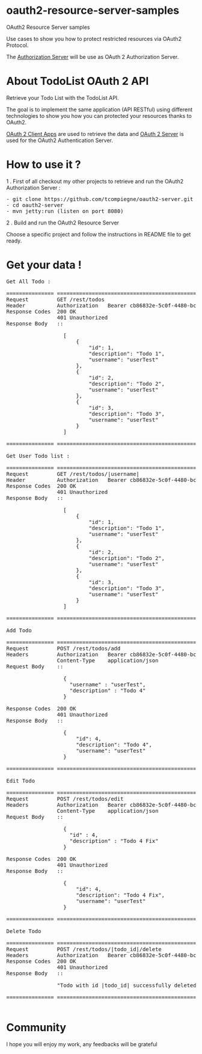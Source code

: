 # oauth2-resource-server-samples
OAuth2 Resource Server samples

Use cases to show you how to protect restricted resources via OAuth2 Protocol.

The [Authorization Server](https://github.com/tcompiegne/oauth2-server "Authorization Server") will be use as OAuth 2 Authorization Server.

About TodoList OAuth 2 API
=================================

Retrieve your Todo List with the TodoList API.

The goal is to implement the same application (API RESTful) using different technologies to show you how you can protected your resources thanks to OAuth2.

[OAuth 2 Client Apps](https://github.com/tcompiegne/oauth2-client-samples) are used to retrieve the data and [OAuth 2 Server](https://github.com/tcompiegne/oauth2-server) is used for the OAuth2 Authentication Server.

How to use it ?
=================================

1 . First of all checkout my other projects to retrieve and run the OAuth2 Authorization Server :

<pre>
- git clone https://github.com/tcompiegne/oauth2-server.git
- cd oauth2-server
- mvn jetty:run (listen on port 8080)
</pre>

2 . Build and run the OAuth2 Resource Server

Choose a specific project and follow the instructions in README file to get ready.

Get your data !
=================================

<pre>
Get All Todo :

=============== =================================================
Request         GET /rest/todos
Header          Authorization   Bearer cb86832e-5c0f-4480-bcc9-be0daddd7725 (i.e your access token)
Response Codes  200 OK
                401 Unauthorized
Response Body   ::

                  [
                      {
                          "id": 1,
                          "description": "Todo 1",
                          "username": "userTest"
                      },
                      {
                          "id": 2,
                          "description": "Todo 2",
                          "username": "userTest"
                      },
                      {
                          "id": 3,
                          "description": "Todo 3",
                          "username": "userTest"
                      }
                  ]

=============== =================================================

Get User Todo list :

=============== =================================================
Request         GET /rest/todos/|username|
Header          Authorization   Bearer cb86832e-5c0f-4480-bcc9-be0daddd7725 (i.e your access token)
Response Codes  200 OK
                401 Unauthorized
Response Body   ::

                  [
                      {
                          "id": 1,
                          "description": "Todo 1",
                          "username": "userTest"
                      },
                      {
                          "id": 2,
                          "description": "Todo 2",
                          "username": "userTest"
                      },
                      {
                          "id": 3,
                          "description": "Todo 3",
                          "username": "userTest"
                      }
                  ]

=============== =================================================

Add Todo

=============== =================================================
Request         POST /rest/todos/add
Headers         Authorization   Bearer cb86832e-5c0f-4480-bcc9-be0daddd7725 (i.e your access token)
                Content-Type    application/json
Request Body    ::

                  {
                    "username" : "userTest",
                    "description" : "Todo 4"
                  }
                  
Response Codes  200 OK
                401 Unauthorized
Response Body   ::

                  {
                      "id": 4,
                      "description": "Todo 4",
                      "username": "userTest"
                  }

=============== =================================================

Edit Todo

=============== =================================================
Request         POST /rest/todos/edit
Headers         Authorization   Bearer cb86832e-5c0f-4480-bcc9-be0daddd7725 (i.e your access token)
                Content-Type    application/json
Request Body    ::

                  {
                    "id" : 4,
                    "description" : "Todo 4 Fix"
                  }
                  
Response Codes  200 OK
                401 Unauthorized
Response Body   ::

                  {
                      "id": 4,
                      "description": "Todo 4 Fix",
                      "username": "userTest"
                  }

=============== =================================================

Delete Todo

=============== =================================================
Request         POST /rest/todos/|todo_id|/delete
Headers         Authorization   Bearer cb86832e-5c0f-4480-bcc9-be0daddd7725 (i.e your access token)
Response Codes  200 OK
                401 Unauthorized
Response Body   ::

                "Todo with id |todo_id| successfully deleted"

=============== =================================================

</pre>

Community
===================================

I hope you will enjoy my work, any feedbacks will be grateful
